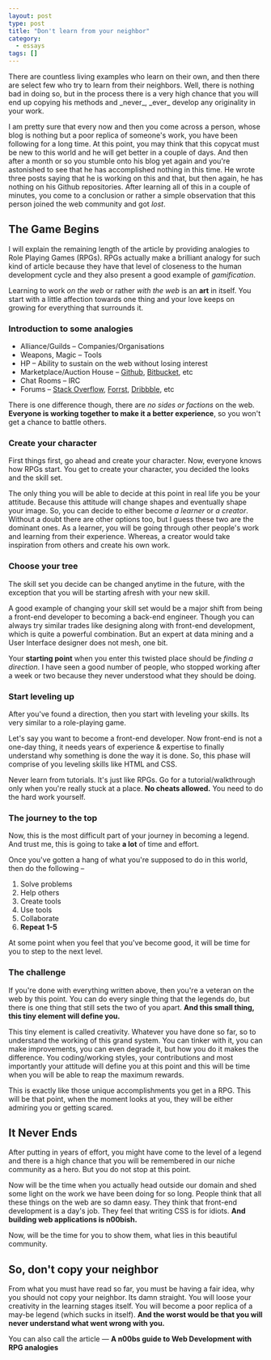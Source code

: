 ```yaml
---
layout: post
type: post
title: "Don't learn from your neighbor"
category:
  - essays
tags: []
---
```

<p class="lead" markdown="1">There are countless living examples who learn on their own, and then there are select few who try to learn from their neighbors. Well, there is nothing bad in doing so, but in the process there is a very high chance that you will end up copying his methods and _never_, _ever_ develop any originality in your work.</p>

I am pretty sure that every now and then you come across a person, whose blog is nothing but a poor replica of someone's work, you have been following for a long time. At this point, you may think that this copycat must be new to this world and he will get better in a couple of days. And then after a month or so you stumble onto his blog yet again and you're astonished to see that he has accomplished nothing in this time. He wrote three posts saying that he is working on this and that, but then again, he has nothing on his Github repositories. After learning all of this in a couple of minutes, you come to a conclusion or rather a simple observation that this person joined the web community and got _lost_.

## The Game Begins

I will explain the remaining length of the article by providing analogies to Role Playing Games (RPGs).
RPGs actually make a brilliant analogy for such kind of article because they have that level of closeness to the human development cycle and they also present a good example of _gamification_.

Learning to work _on the web_ or rather _with the web_ is an **art** in itself. You start with a little affection towards one thing and your love keeps on growing for everything that surrounds it.

### <span class="delta note">Introduction to some analogies</span>

 * Alliance/Guilds &ndash; Companies/Organisations
 * Weapons, Magic &ndash; Tools
 * HP &ndash; Ability to sustain on the web without losing interest
 * Marketplace/Auction House &ndash; [Github](https://github.com), [Bitbucket](http://bitbucket.org), etc
 * Chat Rooms &ndash; IRC
 * Forums &ndash; [Stack Overflow](http://stackoverflow.com), [Forrst](http://forrst.com), [Dribbble](http://dribbble.com), etc

There is one difference though, there are _no sides or factions_ on the web. **Everyone is working together to make it a better experience**, so you won't get a chance to battle others.

### Create your character

First things first, go ahead and create your character. Now, everyone knows how RPGs start. You get to create your character, you decided the looks and the skill set.

The only thing you will be able to decide at this point in real life you be your attitude. Because this attitude will change shapes and eventually shape your image. So, you can decide to either become _a learner_ or _a creator_. Without a doubt there are other options too, but I guess these two are the dominant ones. As a learner, you will be going through other people's work and learning from their experience. Whereas, a creator would take inspiration from others and create his own work.

### Choose your tree

The skill set you decide can be changed anytime in the future, with the exception that you will be starting afresh with your new skill.

A good example of changing your skill set would be a major shift from being a front-end developer to becoming a back-end engineer. Though you can always try similar trades like designing along with front-end development, which is quite a powerful combination. But an expert at data mining and a User Interface designer does not mesh, one bit.

Your **starting point** when you enter this twisted place should be _finding a direction_. I have seen a good number of people, who stopped working after a week or two because they never understood what they should be doing.

### Start leveling up

After you've found a direction, then you start with leveling your skills. Its very similar to a role-playing game.

Let's say you want to become a front-end developer. Now front-end is not a one-day thing, it needs years of experience & expertise to finally understand why something is done the way it is done. So, this phase will comprise of you leveling skills like HTML and CSS.

<span class="note">Never learn from tutorials. It's just like RPGs. Go for a tutorial/walkthrough only when you're really stuck at a place. **No cheats allowed.** You need to do the hard work yourself.</span>

### The journey to the top

Now, this is the most difficult part of your journey in becoming a legend. And trust me, this is going to take **a lot** of time and effort.

Once you've gotten a hang of what you're supposed to do in this world, then do the following &ndash;

 1. Solve problems
 2. Help others
 3. Create tools
 4. Use tools
 5. Collaborate
 6. **Repeat 1-5**

At some point when you feel that you've become good, it will be time for you to step to the next level.

### The challenge

If you're done with everything written above, then you're a veteran on the web by this point. You can do every single thing that the legends do, but there is one thing that still sets the two of you apart. **And this small thing, this tiny element will define you.**

This tiny element is called creativity. Whatever you have done so far, so to understand the working of this grand system. You can tinker with it, you can make improvements, you can even degrade it, but how you do it makes the difference. You coding/working styles, your contributions and most importantly your attitude will define you at this point and this will be time when you will be able to reap the maximum rewards.

<span class="note">This is exactly like those unique accomplishments you get in a RPG. This will be that point, when the moment looks at you, they will be either admiring you or getting scared.</span>

## It Never Ends

After putting in years of effort, you might have come to the level of a legend and there is a high chance that you will be remembered in our niche community as a hero. But you do not stop at this point.

Now will be the time when you actually head outside our domain and shed some light on the work we have been doing for so long. People think that all these things on the web are so damn easy. They think that front-end development is a day's job. They feel that writing CSS is for idiots. **And building web applications is n00bish.**

Now, will be the time for you to show them, what lies in this beautiful community.

## So, don't copy your neighbor

From what you must have read so far, you must be having a fair idea, why you should not copy your neighbor. Its damn straight. You will loose your creativity in the learning stages itself. You will become a poor replica of a may-be legend (which sucks in itself). **And the worst would be that you will never understand what went wrong with you.**

You can also call the article &mdash; **<span class="note">A n00bs guide to Web Development with RPG analogies</span>**
